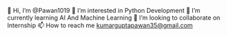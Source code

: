 👋 Hi, I’m @Pawan1019
👀 I’m interested in Python Development
🌱 I’m currently learning AI And Machine Learning
💞️ I’m looking to collaborate on Internship
📫 How to reach me kumarguptapawan35@gmail.com

<!---
Pawan0019/Pawan0019 is a ✨ special ✨ repository because its `README.md` (this file) appears on your GitHub profile.
You can click the Preview link to take a look at your changes.
--->
